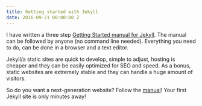 ```yaml
---
title: Getting started with Jekyll
date: 2016-09-21 00:00:00 Z
---
```


I have written a three step [Getting Started manual for Jekyll](/getting-started/). The manual can be followed by anyone (no command line needed). Everything you need to do, can be done in a browser and a text editor.

Jekyll/a static sites are quick to develop, simple to adjust, hosting is cheaper and they can be easily optimized for SEO and speed. As a bonus, static websites are extremely stable and they can handle a huge amount of visitors.

So do you want a next-generation website? Follow the [manual](/getting-started/)! Your first Jekyll site is only minutes away!
